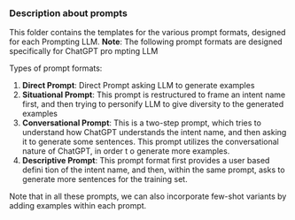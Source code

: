 ### Description about prompts

This folder contains the templates for the various prompt formats, designed for
each Prompting LLM.
__Note__: The following prompt formats are designed specifically for ChatGPT pro
mpting LLM

Types of prompt formats:
1) __Direct Prompt__: Direct Prompt asking LLM to generate examples
2) __Situational Prompt__: This prompt is restructured to frame an intent name first, and then trying to personify LLM to give diversity to the generated examples
3) __Conversational Prompt__: This is a two-step prompt, which tries to understand how ChatGPT understands the intent name, and then asking it to generate some sentences. This prompt utilizes the conversational nature of ChatGPT, in order t
o generate more examples.
4) __Descriptive Prompt__: This prompt format first provides a user based defini
tion of the intent name, and then, within the same prompt, asks to generate more sentences for the training set.


Note that in all these prompts, we can also incorporate few-shot variants by adding examples within each prompt.
